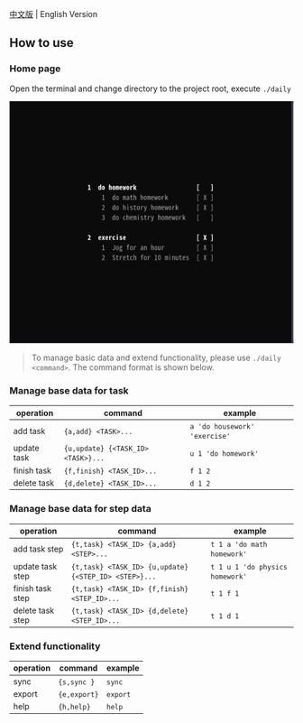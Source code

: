 [中文版](./README.md)  | English Version
## How to use

### Home page

Open the terminal and change directory to the project root, execute `./daily`

![](doc/img/home_page_en.png)

> To manage basic data and extend functionality, please use `./daily <command>`. The command format is shown below.

### Manage base data for task

| operation   | command                            | example                       |
| ----------- | ---------------------------------- | ----------------------------- |
| add task    | `{a,add} <TASK>...`                | `a 'do housework' 'exercise'` |
| update task | `{u,update} {<TASK_ID> <TASK>}...` | `u 1 'do homework' `          |
| finish task | `{f,finish} <TASK_ID>... `         | `f 1 2`                       |
| delete task | `{d,delete} <TASK_ID>... `         | `d 1 2`                       |

### Manage base data for step data

| operation        | command                                               | example                         |
| ---------------- | ----------------------------------------------------- | ------------------------------- |
| add task step    | `{t,task} <TASK_ID> {a,add} <STEP>...`                | `t 1 a 'do math homework'`      |
| update task step | `{t,task} <TASK_ID> {u,update} {<STEP_ID> <STEP>}...` | `t 1 u 1 'do physics homework'` |
| finish task step | `{t,task} <TASK_ID> {f,finish} <STEP_ID>...`          | `t 1 f 1`                       |
| delete task step | `{t,task} <TASK_ID> {d,delete} <STEP_ID>...`          | `t 1 d 1`                       |

### Extend functionality

| operation | command      | example  |
| --------- | ------------ | -------- |
| sync      | `{s,sync }`  | `sync`   |
| export    | `{e,export}` | `export` |
| help      | `{h,help}`   | `help`   |
